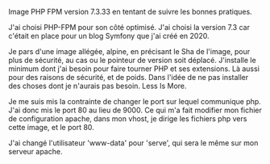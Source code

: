 Image PHP FPM version 7.3.33 en tentant de suivre les bonnes pratiques.

J'ai choisi PHP-FPM pour son côté optimisé. 
J'ai choisi la version 7.3 car c'était en place pour un blog Symfony que j'ai créé en 2020.

Je pars d'une image allégée, alpine, en précisant le Sha de l'image, pour plus de sécurité, au cas ou le pointeur de version soit déplacé.
J'installe le minimum dont j'ai besoin pour faire tourner PHP et ses extensions. Là aussi pour des raisons de sécurité, et de poids.
Dans l'idée de ne pas installer des choses dont je n'aurais pas besoin. Less Is More.

Je me suis mis la contrainte de changer le port sur lequel communique php.
J'ai donc mis le port 80 au lieu de 9000.
Ce qui m'a fait modifier mon fichier de configuration apache, dans mon vhost, je dirige les fichiers php vers cette image, et le port 80.

J'ai changé l'utilisateur 'www-data' pour 'serve', qui sera le même sur mon serveur apache.

